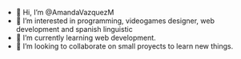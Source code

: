 - 👋 Hi, I’m @AmandaVazquezM
- 👀 I’m interested in programming, videogames designer, web development and spanish linguistic
- 🌱 I’m currently learning web development.
- 💞️ I’m looking to collaborate on small proyects to learn new things.



